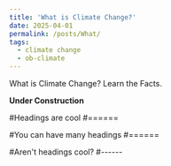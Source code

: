 ```yaml
---
title: 'What is Climate Change?'
date: 2025-04-01
permalink: /posts/What/
tags:
  - climate change
  - ob-climate
---
```


What is Climate Change? Learn the Facts.

**Under Construction**

#Headings are cool
#======

#You can have many headings
#======

#Aren't headings cool?
#------
